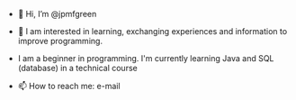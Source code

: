 - 👋 Hi, I’m @jpmfgreen

- 🌱 I am interested in learning, exchanging experiences and information to improve programming.
- I am a beginner in programming. I'm currently learning Java and SQL (database) in a technical course
- 📫 How to reach me: e-mail

<!---
jpmfgreen/jpmfgreen is a ✨ special ✨ repository because its `README.md` (this file) appears on your GitHub profile.
You can click the Preview link to take a look at your changes.
--->
